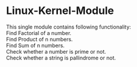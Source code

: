 # Linux-Kernel-Module  
This single module contains following functionality:  
  Find Factorial of a number.  
  Find Product of n numbers.  
  Find Sum of n numbers.  
  Check whether a number is prime or not.  
  Check whether a string is pallindrome or not.  
